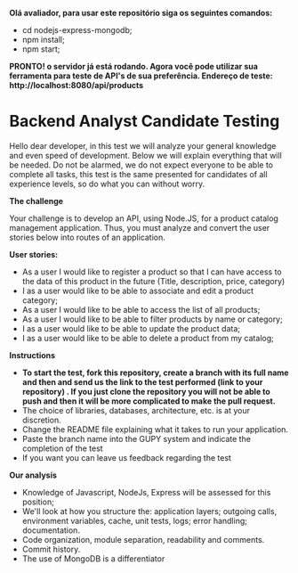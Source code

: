 <strong> Olá avaliador, para usar este repositório siga os seguintes comandos:</strong>

- cd nodejs-express-mongodb;
- npm install;
- npm start;



<strong>PRONTO! o servidor já está rodando.
Agora você pode utilizar sua ferramenta para teste de API's de sua preferência. Endereço de teste: http://localhost:8080/api/products</strong>


<h1>Backend Analyst Candidate Testing</h1>

Hello dear developer, in this test we will analyze your general knowledge and even speed of development. Below we will explain everything that will be needed.
Do not be alarmed, we do not expect everyone to be able to complete all tasks, this test is the same presented for candidates of all experience levels, so do what you can without worry.

<strong>The challenge</strong>

Your challenge is to develop an API, using Node.JS, for a product catalog management application. Thus, you must analyze and convert the user stories below into routes of an application.
 
<strong>User stories:</strong>

- As a user I would like to register a product so that I can have access to the data of this product in the future (Title, description, price, category)
- I as a user would like to be able to associate and edit a product category;
- As a user I would like to be able to access the list of all products;
- As a user I would like to be able to filter products by name or category;
- I as a user would like to be able to update the product data;
- I as a user would like to be able to delete a product from my catalog;
 
<strong>Instructions</strong>
- <strong>To start the test, <strong>fork</strong> this repository, create a branch with its full name and then and send us the link to the test performed (link to your repository) . If you just clone the repository you will not be able to push and then it will be more complicated to make the pull request.</strong>
- The choice of libraries, databases, architecture, etc. is at your discretion.
- Change the README file explaining what it takes to run your application.
- Paste the branch name into the GUPY system and indicate the completion of the test
- If you want you can leave us feedback regarding the test

 
<strong>Our analysis</strong>
- Knowledge of Javascript, NodeJs, Express will be assessed for this position;
- We'll look at how you structure the:
  application layers;
  outgoing calls,
  environment variables,
   cache,
  unit tests,
  logs;
  error handling;
  documentation.
- Code organization, module separation, readability and comments.
- Commit history.
- The use of MongoDB is a differentiator
